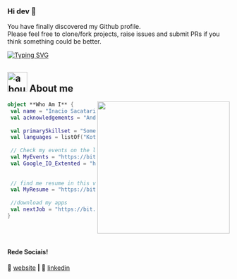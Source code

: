 ### Hi dev 👋
You have finally discovered my Github profile. <br>
Please feel free to clone/fork projects, raise issues and submit PRs if you think something could be better. <br>


[![Typing SVG](https://readme-typing-svg.herokuapp.com?font=Architects+Daughter&color=7AF79A&size=30&lines=It's+Inacio+Sacataria+here!;I'm+a+Android+Developer...;I'm+also+Backend+Develope)](https://git.io/typing-svg)



## <img width="45" alt="about" src="https://raw.github.com/elizarov/elizarov/master/about.png"> About me

<img align="right" width="300" src="https://i2.wp.com/allhtaccess.info/wp-content/uploads/2018/03/programming.gif?fit=1281%2C716&ssl=1" />

```kotlin
object **Who Am I** {
 val name = "Inacio Sacataria"
 val acknowledgements = "Android & Backend Development"
 
 val primarySkillset = "Some Skills"
 val languages = listOf("Kotlin","JavaScript","Java", "C#","few words on dart")
 
 // Check my events on the link bellow
 val MyEvents = "https://bit.ly/itcdev" 
 val Google_IO_Extented = "https://bit.ly/googleioext"
 
 
 // find me resume in this variable
 val MyResume = "https://bit.ly/inacio-resume" 
 
 //download my apps
 val nextJob = "https://bit.ly/younextjob"
}
 
```
[website]: https://bit.ly/inacio-portifolio/
[linkedin]: https://www.linkedin.com/in/inacio-sacataria-606683199/
<br>

#### Rede Sociais!

🏡 [website][website] **|** 
👔 [linkedin][linkedin]

